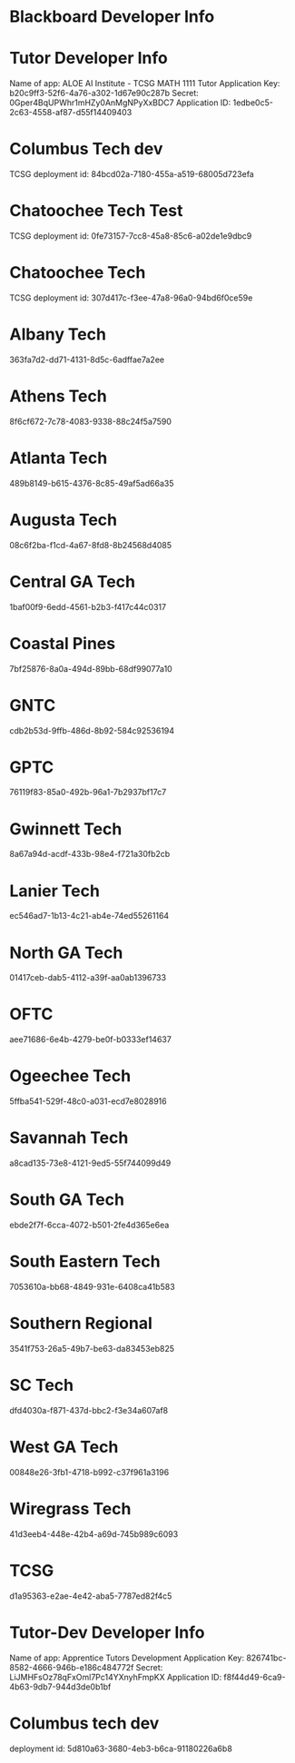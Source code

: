 # Blackboard Developer Info

# Tutor Developer Info
Name of app: ALOE AI Institute - TCSG MATH 1111 Tutor
Application Key: b20c9ff3-52f6-4a76-a302-1d67e90c287b
Secret: 0Gper4BqUPWhr1mHZy0AnMgNPyXxBDC7
Application ID: 1edbe0c5-2c63-4558-af87-d55f14409403

# Columbus Tech dev
TCSG deployment id: 84bcd02a-7180-455a-a519-68005d723efa

# Chatoochee Tech Test
TCSG deployment id: 0fe73157-7cc8-45a8-85c6-a02de1e9dbc9

# Chatoochee Tech
TCSG deployment id: 307d417c-f3ee-47a8-96a0-94bd6f0ce59e

# Albany Tech
363fa7d2-dd71-4131-8d5c-6adffae7a2ee
# Athens Tech
8f6cf672-7c78-4083-9338-88c24f5a7590
# Atlanta Tech
489b8149-b615-4376-8c85-49af5ad66a35
# Augusta Tech
08c6f2ba-f1cd-4a67-8fd8-8b24568d4085
# Central GA Tech
1baf00f9-6edd-4561-b2b3-f417c44c0317
# Coastal Pines
7bf25876-8a0a-494d-89bb-68df99077a10
# GNTC
cdb2b53d-9ffb-486d-8b92-584c92536194
# GPTC
76119f83-85a0-492b-96a1-7b2937bf17c7
# Gwinnett Tech
8a67a94d-acdf-433b-98e4-f721a30fb2cb
# Lanier Tech
ec546ad7-1b13-4c21-ab4e-74ed55261164
# North GA Tech
01417ceb-dab5-4112-a39f-aa0ab1396733
# OFTC
aee71686-6e4b-4279-be0f-b0333ef14637
# Ogeechee Tech
5ffba541-529f-48c0-a031-ecd7e8028916
# Savannah Tech
a8cad135-73e8-4121-9ed5-55f744099d49
# South GA Tech
ebde2f7f-6cca-4072-b501-2fe4d365e6ea
# South Eastern Tech
7053610a-bb68-4849-931e-6408ca41b583
# Southern Regional
3541f753-26a5-49b7-be63-da83453eb825
# SC Tech
dfd4030a-f871-437d-bbc2-f3e34a607af8
# West GA Tech
00848e26-3fb1-4718-b992-c37f961a3196
# Wiregrass Tech
41d3eeb4-448e-42b4-a69d-745b989c6093
# TCSG
d1a95363-e2ae-4e42-aba5-7787ed82f4c5


# Tutor-Dev Developer Info
Name of app: Apprentice Tutors Development
Application Key: 826741bc-8582-4666-946b-e186c484772f
Secret: LiJMHFsOz78qFxOml7Pc14YXnyhFmpKX
Application ID: f8f44d49-6ca9-4b63-9db7-944d3de0b1bf

# Columbus tech dev
deployment id: 5d810a63-3680-4eb3-b6ca-91180226a6b8


